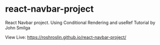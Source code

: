 # react-navbar-project
React Navbar project. Using Conditional Rendering and useRef
Tutorial by John Smilga

View Live: https://roshroslin.github.io/react-navbar-project/
